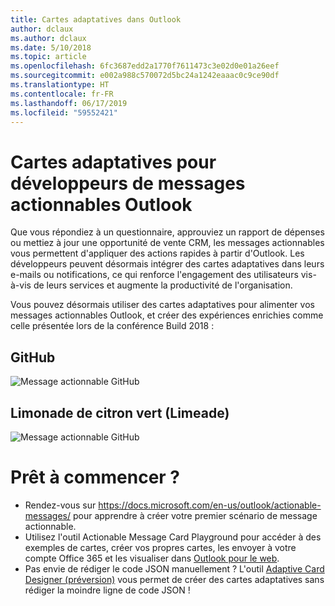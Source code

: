 ```yaml
---
title: Cartes adaptatives dans Outlook
author: dclaux
ms.author: dclaux
ms.date: 5/10/2018
ms.topic: article
ms.openlocfilehash: 6fc3687edd2a1770f7611473c3e02d0e01a26eef
ms.sourcegitcommit: e002a988c570072d5bc24a1242eaaac0c9ce90df
ms.translationtype: HT
ms.contentlocale: fr-FR
ms.lasthandoff: 06/17/2019
ms.locfileid: "59552421"
---
```

# <a name="adaptive-cards-for-outlook-actionable-message-developers"></a>Cartes adaptatives pour développeurs de messages actionnables Outlook

Que vous répondiez à un questionnaire, approuviez un rapport de dépenses ou mettiez à jour une opportunité de vente CRM, les messages actionnables vous permettent d'appliquer des actions rapides à partir d'Outlook. Les développeurs peuvent désormais intégrer des cartes adaptatives dans leurs e-mails ou notifications, ce qui renforce l'engagement des utilisateurs vis-à-vis de leurs services et augmente la productivité de l'organisation.

Vous pouvez désormais utiliser des cartes adaptatives pour alimenter vos messages actionnables Outlook, et créer des expériences enrichies comme celle présentée lors de la conférence Build 2018 :

## <a name="github"></a>GitHub
![Message actionnable GitHub](media/outlook/GitHub.png)

## <a name="limeade"></a>Limonade de citron vert (Limeade)
![Message actionnable GitHub](media/outlook/Limeade.jpg)


# <a name="ready-to-start"></a>Prêt à commencer ?

- Rendez-vous sur https://docs.microsoft.com/en-us/outlook/actionable-messages/ pour apprendre à créer votre premier scénario de message actionnable.
- Utilisez l'outil Actionable Message Card Playground pour accéder à des exemples de cartes, créer vos propres cartes, les envoyer à votre compte Office 365 et les visualiser dans [Outlook pour le web](https://outlook.office.com).
- Pas envie de rédiger le code JSON manuellement ? L'outil [Adaptive Card Designer (préversion)](https://acdesignerbeta.azurewebsites.net) vous permet de créer des cartes adaptatives sans rédiger la moindre ligne de code JSON !